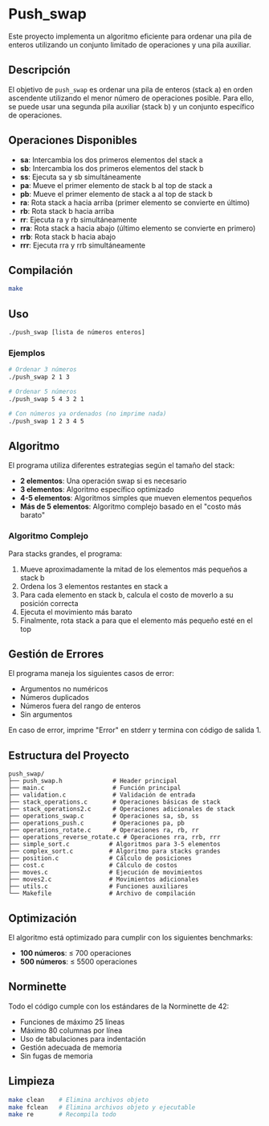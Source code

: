 # Push_swap

Este proyecto implementa un algoritmo eficiente para ordenar una pila de enteros utilizando un conjunto limitado de operaciones y una pila auxiliar.

## Descripción

El objetivo de `push_swap` es ordenar una pila de enteros (stack a) en orden ascendente utilizando el menor número de operaciones posible. Para ello, se puede usar una segunda pila auxiliar (stack b) y un conjunto específico de operaciones.

## Operaciones Disponibles

- **sa**: Intercambia los dos primeros elementos del stack a
- **sb**: Intercambia los dos primeros elementos del stack b
- **ss**: Ejecuta sa y sb simultáneamente
- **pa**: Mueve el primer elemento de stack b al top de stack a
- **pb**: Mueve el primer elemento de stack a al top de stack b
- **ra**: Rota stack a hacia arriba (primer elemento se convierte en último)
- **rb**: Rota stack b hacia arriba
- **rr**: Ejecuta ra y rb simultáneamente
- **rra**: Rota stack a hacia abajo (último elemento se convierte en primero)
- **rrb**: Rota stack b hacia abajo
- **rrr**: Ejecuta rra y rrb simultáneamente

## Compilación

```bash
make
```

## Uso

```bash
./push_swap [lista de números enteros]
```

### Ejemplos

```bash
# Ordenar 3 números
./push_swap 2 1 3

# Ordenar 5 números
./push_swap 5 4 3 2 1

# Con números ya ordenados (no imprime nada)
./push_swap 1 2 3 4 5
```

## Algoritmo

El programa utiliza diferentes estrategias según el tamaño del stack:

- **2 elementos**: Una operación swap si es necesario
- **3 elementos**: Algoritmo específico optimizado
- **4-5 elementos**: Algoritmos simples que mueven elementos pequeños
- **Más de 5 elementos**: Algoritmo complejo basado en el "costo más barato"

### Algoritmo Complejo

Para stacks grandes, el programa:

1. Mueve aproximadamente la mitad de los elementos más pequeños a stack b
2. Ordena los 3 elementos restantes en stack a
3. Para cada elemento en stack b, calcula el costo de moverlo a su posición correcta
4. Ejecuta el movimiento más barato
5. Finalmente, rota stack a para que el elemento más pequeño esté en el top

## Gestión de Errores

El programa maneja los siguientes casos de error:

- Argumentos no numéricos
- Números duplicados
- Números fuera del rango de enteros
- Sin argumentos

En caso de error, imprime "Error" en stderr y termina con código de salida 1.

## Estructura del Proyecto

```
push_swap/
├── push_swap.h              # Header principal
├── main.c                   # Función principal
├── validation.c             # Validación de entrada
├── stack_operations.c       # Operaciones básicas de stack
├── stack_operations2.c      # Operaciones adicionales de stack
├── operations_swap.c        # Operaciones sa, sb, ss
├── operations_push.c        # Operaciones pa, pb
├── operations_rotate.c      # Operaciones ra, rb, rr
├── operations_reverse_rotate.c # Operaciones rra, rrb, rrr
├── simple_sort.c           # Algoritmos para 3-5 elementos
├── complex_sort.c          # Algoritmo para stacks grandes
├── position.c              # Cálculo de posiciones
├── cost.c                  # Cálculo de costos
├── moves.c                 # Ejecución de movimientos
├── moves2.c                # Movimientos adicionales
├── utils.c                 # Funciones auxiliares
└── Makefile                # Archivo de compilación
```

## Optimización

El algoritmo está optimizado para cumplir con los siguientes benchmarks:

- **100 números**: ≤ 700 operaciones
- **500 números**: ≤ 5500 operaciones

## Norminette

Todo el código cumple con los estándares de la Norminette de 42:

- Funciones de máximo 25 líneas
- Máximo 80 columnas por línea
- Uso de tabulaciones para indentación
- Gestión adecuada de memoria
- Sin fugas de memoria

## Limpieza

```bash
make clean    # Elimina archivos objeto
make fclean   # Elimina archivos objeto y ejecutable
make re       # Recompila todo
```
